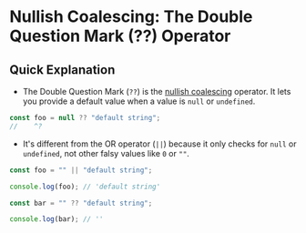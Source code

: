 # Nullish Coalescing: The Double Question Mark (??) Operator

## Quick Explanation

- The Double Question Mark (`??`) is the [nullish coalescing](https://developer.mozilla.org/en-US/docs/Web/JavaScript/Reference/Operators/Nullish_coalescing) operator. It lets you provide a default value when a value is `null` or `undefined`.

```ts twoslash
const foo = null ?? "default string";
//    ^?
```

- It's different from the OR operator (`||`) because it only checks for `null` or `undefined`, not other falsy values like `0` or `""`.

```ts twoslash
const foo = "" || "default string";

console.log(foo); // 'default string'

const bar = "" ?? "default string";

console.log(bar); // ''
```
